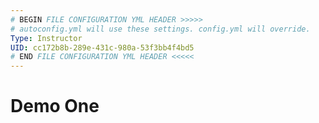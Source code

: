 ```yaml
---
# BEGIN FILE CONFIGURATION YML HEADER >>>>>
# autoconfig.yml will use these settings. config.yml will override.
Type: Instructor
UID: cc172b8b-289e-431c-980a-53f3bb4f4bd5
# END FILE CONFIGURATION YML HEADER <<<<<
---
```


# Demo One
